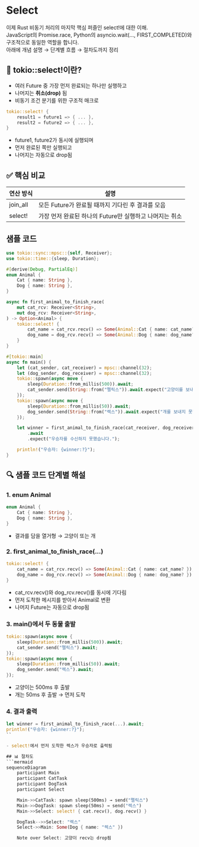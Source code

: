 # Select
이제 Rust 비동기 처리의 마지막 핵심 퍼즐인 select!에 대한 이해.  
JavaScript의 Promise.race, Python의 asyncio.wait(..., FIRST_COMPLETED)와 구조적으로 동일한 역할을 합니다.  
아래에 개념 설명 → 단계별 흐름 → 절차도까지 정리

## 🧩 tokio::select!이란?
- 여러 Future 중 가장 먼저 완료되는 하나만 실행하고
- 나머지는 **취소(drop)** 됨
- 비동기 조건 분기를 위한 구조적 매크로
```rust
tokio::select! {
    result1 = future1 => { ... },
    result2 = future2 => { ... },
}
```

- future1, future2가 동시에 실행되며
- 먼저 완료된 쪽만 실행되고
- 나머지는 자동으로 drop됨

## ✅ 핵심 비교
| 연산 방식   | 설명                                                  |
|-------------|-------------------------------------------------------|
| join_all    | 모든 Future가 완료될 때까지 기다린 후 결과를 모음     |
| select!     | 가장 먼저 완료된 하나의 Future만 실행하고 나머지는 취소 |


## 샘플 코드
```rust
use tokio::sync::mpsc::{self, Receiver};
use tokio::time::{sleep, Duration};

#[derive(Debug, PartialEq)]
enum Animal {
    Cat { name: String },
    Dog { name: String },
}

async fn first_animal_to_finish_race(
    mut cat_rcv: Receiver<String>,
    mut dog_rcv: Receiver<String>,
) -> Option<Animal> {
    tokio::select! {
        cat_name = cat_rcv.recv() => Some(Animal::Cat { name: cat_name? }),
        dog_name = dog_rcv.recv() => Some(Animal::Dog { name: dog_name? })
    }
}

#[tokio::main]
async fn main() {
    let (cat_sender, cat_receiver) = mpsc::channel(32);
    let (dog_sender, dog_receiver) = mpsc::channel(32);
    tokio::spawn(async move {
        sleep(Duration::from_millis(500)).await;
        cat_sender.send(String::from("펠릭스")).await.expect("고양이를 보내지 못했습니다.");
    });
    tokio::spawn(async move {
        sleep(Duration::from_millis(50)).await;
        dog_sender.send(String::from("렉스")).await.expect("개를 보내지 못했습니다.");
    });

    let winner = first_animal_to_finish_race(cat_receiver, dog_receiver)
        .await
        .expect("우승자를 수신하지 못했습니다.");

    println!("우승자: {winner:?}");
}

```

## 🔍 샘플 코드 단계별 해설
### 1. enum Animal
```rust
enum Animal {
    Cat { name: String },
    Dog { name: String },
}
```

- 결과를 담을 열거형 → 고양이 또는 개

### 2. first_animal_to_finish_race(...)
```rust
tokio::select! {
    cat_name = cat_rcv.recv() => Some(Animal::Cat { name: cat_name? }),
    dog_name = dog_rcv.recv() => Some(Animal::Dog { name: dog_name? })
}
```

- cat_rcv.recv()와 dog_rcv.recv()를 동시에 기다림
- 먼저 도착한 메시지를 받아서 Animal로 변환
- 나머지 Future는 자동으로 drop됨

### 3. main()에서 두 동물 출발
```rust
tokio::spawn(async move {
    sleep(Duration::from_millis(500)).await;
    cat_sender.send("펠릭스").await;
});
tokio::spawn(async move {
    sleep(Duration::from_millis(50)).await;
    dog_sender.send("렉스").await;
});
```

- 고양이는 500ms 후 출발
- 개는 50ms 후 출발 → 먼저 도착

### 4. 결과 출력
```rust
let winner = first_animal_to_finish_race(...).await;
println!("우승자: {winner:?}");
``

- select!에서 먼저 도착한 렉스가 우승자로 출력됨

## 📊 절차도
```mermaid
sequenceDiagram
    participant Main
    participant CatTask
    participant DogTask
    participant Select

    Main->>CatTask: spawn sleep(500ms) → send("펠릭스")
    Main->>DogTask: spawn sleep(50ms) → send("렉스")
    Main->>Select: select! { cat.recv(), dog.recv() }

    DogTask-->>Select: "렉스"
    Select->>Main: Some(Dog { name: "렉스" })

    Note over Select: 고양이 recv는 drop됨

```





